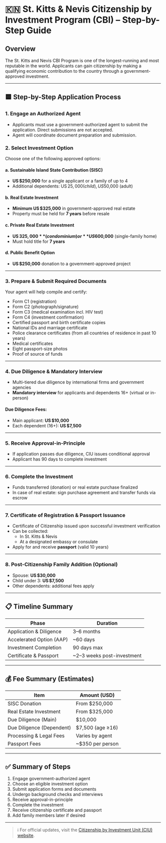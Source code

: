 
# 🇰🇳 St. Kitts & Nevis Citizenship by Investment Program (CBI) – Step-by-Step Guide

## Overview

The St. Kitts and Nevis CBI Program is one of the longest-running and most reputable in the world. Applicants can gain citizenship by making a qualifying economic contribution to the country through a government-approved investment.

---

## 🟦 Step-by-Step Application Process

### 1. **Engage an Authorized Agent**
- Applicants must use a government-authorized agent to submit the application. Direct submissions are not accepted.
- Agent will coordinate document preparation and submission.

### 2. **Select Investment Option**
Choose one of the following approved options:

#### a. Sustainable Island State Contribution (SISC)
- **US $250,000** for a single applicant or a family of up to 4
- Additional dependents: US $25,000 (child), US $50,000 (adult)

#### b. Real Estate Investment
- **Minimum US $325,000** in government-approved real estate
- Property must be held for **7 years** before resale

#### c. Private Real Estate Investment
- **US $325,000** (condominium) or **US $600,000** (single-family home)
- Must hold title for **7 years**

#### d. Public Benefit Option
- **US $250,000** donation to a government-approved project

---

### 3. **Prepare & Submit Required Documents**
Your agent will help compile and certify:
- Form C1 (registration)
- Form C2 (photograph/signature)
- Form C3 (medical examination incl. HIV test)
- Form C4 (investment confirmation)
- Certified passport and birth certificate copies
- National IDs and marriage certificate
- Police clearance certificates (from all countries of residence in past 10 years)
- Medical certificates
- Eight passport-size photos
- Proof of source of funds

---

### 4. **Due Diligence & Mandatory Interview**
- Multi-tiered due diligence by international firms and government agencies
- **Mandatory interview** for applicants and dependents 16+ (virtual or in-person)

#### Due Diligence Fees:
- Main applicant: **US $10,000**
- Each dependent (16+): **US $7,500**

---

### 5. **Receive Approval-in-Principle**
- If application passes due diligence, CIU issues conditional approval
- Applicant has 90 days to complete investment

---

### 6. **Complete the Investment**
- Funds transferred (donation) or real estate purchase finalized
- In case of real estate: sign purchase agreement and transfer funds via escrow

---

### 7. **Certificate of Registration & Passport Issuance**
- Certificate of Citizenship issued upon successful investment verification
- Can be collected:
  - In St. Kitts & Nevis
  - At a designated embassy or consulate
- Apply for and receive **passport** (valid 10 years)

---

### 8. **Post-Citizenship Family Addition (Optional)**
- Spouse: **US $30,000**
- Child under 3: **US $7,500**
- Other dependents: additional fees apply

---

## 📋 Timeline Summary

| Phase                             | Duration        |
|----------------------------------|-----------------|
| Application & Diligence          | 3–6 months      |
| Accelerated Option (AAP)         | ~60 days        |
| Investment Completion            | 90 days max     |
| Certificate & Passport           | ~2–3 weeks post-investment |

---

## 💰 Fee Summary (Estimates)

| Item                         | Amount (USD)       |
|------------------------------|--------------------|
| SISC Donation                | From $250,000      |
| Real Estate Investment       | From $325,000      |
| Due Diligence (Main)         | $10,000            |
| Due Diligence (Dependent)    | $7,500 (age ≥16)   |
| Processing & Legal Fees      | Varies by agent    |
| Passport Fees                | ~$350 per person   |

---

## ✅ Summary of Steps

1. Engage government-authorized agent  
2. Choose an eligible investment option  
3. Submit application forms and documents  
4. Undergo background checks and interviews  
5. Receive approval-in-principle  
6. Complete the investment  
7. Receive citizenship certificate and passport  
8. Add family members later if desired  

---

> ℹ️ For official updates, visit the [Citizenship by Investment Unit (CIU) website](https://ciu.gov.kn).

